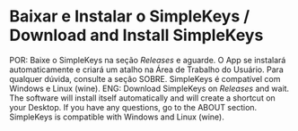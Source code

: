 # Baixar e Instalar o SimpleKeys / Download and Install SimpleKeys
POR: Baixe o SimpleKeys na seção _Releases_ e aguarde. O App se instalará automaticamente e criará um atalho na Área de Trabalho do Usuário. Para qualquer dúvida, consulte a seção SOBRE. SimpleKeys é compatível com Windows e Linux (wine).
ENG: Download SimpleKeys on _Releases_ and wait. The software will install itself automatically and will create a shortcut on your Desktop. If you have any questions, go to the ABOUT section. SimpleKeys is compatible with Windows and Linux (wine).